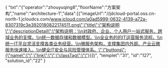 {
	"txt":"{\"operator\":\"zhouyuqing8\",\"floorName\":\"方案架构\",\"name\":\"architecture-1\",\"data\":[{\"imageUrl\":\"//jdcloud-portal.oss.cn-north-1.jcloudcs.com/www.jcloud.com/a0ad5999-0632-4139-a72a-8307319c3e3920180822174511.png\",\"title\":\"架构说明\",\"descriptionDetail\":\"架构说明：\\n对政府、企业、个人用户一站式服务、跨域业务的支撑。\\n统一数据存储和数据模型。\\n全业务的的IT运营服务流程。\\n统一IT平台灵活支撑各类业务经营。\\n微服务架构，支撑集团内外部、产业云微服务快速接入。\\n健全IT安全与风险管理体系。\",\"buttons\":{\"name\":\"\",\"link\":\"\",\"classTag\":\"\"}}]}",
	"templet":"31",
	"id":"127",
	"solution_id":"22"
}
